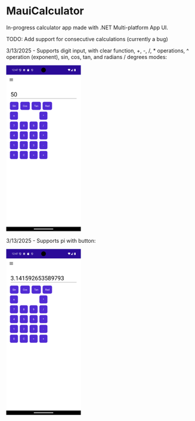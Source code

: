 # MauiCalculator

In-progress calculator app made with .NET Multi-platform App UI.

TODO: Add support for consecutive calculations (currently a bug)

3/13/2025 - Supports digit input, with clear function, +, -, /, * operations, ^ operation (exponent), sin, cos, tan, and radians / degrees modes:

<img src="Screenshot_1741884468.png" alt="Alt text 1" width="200"/>

3/13/2025 - Supports pi with button:

<img src="Screenshot_1741884475.png" alt="Alt text 2" width="200"/>
